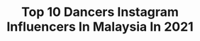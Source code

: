---
title: Top 10 Dancers Instagram Influencers In Malaysia In 2021
description: >-
  Find top dancers Instagram influencers in Malaysia in 2021. Most popular hashtags: #tiktok #dancer #throwback #malaysia.
platform: Instagram
hits: 17
text_top: Identify the most popular Instagram accounts on inBeat.
text_bottom: inBeat holds 17 Instagram influencers like this in Malaysia for you to connect with.
profiles:
  - username: "mabel_goo"
    fullname: >-
      💓MabeL。
    bio: >-
      Dancer 💃🏻 ∥ Business 🎓 ∥ Flight Attendant 🛫 Chinese - Christian ✞ For work : ✉ mabelgoo24@gmail.com
    location: "Malaysia"
    followers: 234148
    engagement: 336
    commentsToLikes: 0.009752
    id: ck5c8ka579o5n0i110szvm3hw
    verified: false
    hashtags: "#throwback, #shopeemy, #shopeebrandsfestival, #shooting"
  - username: "rajaaizureen"
    fullname: >-
      Raja NurAizureen
    bio: >-
      Performer | Dancer | Diver | Leo
    location: "Malaysia"
    followers: 11351
    engagement: 634
    commentsToLikes: 0.017388
    id: ck5qajrcugrj50i11u8pha4s7
    verified: false
    hashtags: "#tiomancabana, #tiktokmalaysia, #pulaukitaday, #tiktok"
  - username: "joycebii"
    fullname: >-
      yangyang
    bio: >-
      #YouTuber #Actress #beauty #Dancer Sponsorship / collaboration kindly DM insta 🎬 YouTube - - joycebii My Latest video
    location: "Malaysia"
    followers: 41238
    engagement: 343
    commentsToLikes: 0.007347
    id: ck5zvth3p4vn00i14uxdu939n
    verified: false
    hashtags: "#joycebii, #lijinghere, #joycebiitiktok, #watsonsmalaysia"
  - username: "kyufy"
    fullname: >-
      Emma Lia
    bio: >-
      No Game No Life ~ Gamer 🎮 | Youtuber 💻 | Caster 🎧 | Dancer 💃 Email : arctic.kyufy@gmail.com Link Youtube🔽
    location: "Malaysia"
    followers: 5258
    engagement: 1825
    commentsToLikes: 0.121821
    id: ckap5jrnrbzxn0i78babthv9s
    verified: false
    hashtags: "#mobilelegends, #cute, #niconiconii, #zoommyface"
  - username: "mariannnela"
    fullname: >-
      MARIANNELA CATAÑO
    bio: >-
      🎭Actress & Tv host 📿Bikram, Ashtanga & Vinyasa lover 🧘🏻‍♀️Joyoga® founder @joyogamx 💻Youtube Content Creator #mexicanactress #dancer #yogini
    location: "Malaysia"
    followers: 17292
    engagement: 2058
    commentsToLikes: 0.069782
    id: ck5pvnw09isl90i11eydxy2uh
    verified: false
    hashtags: "#cdmxlife, #mariannelacata, #reelsinstagram, #igersmexico"
  - username: "abhishek_vernekar"
    fullname: >-
      A B H I S H E K
    bio: >-
      • Dancer | Choreographer | Influencer • Bangalore📍 •✉️ abhishekvernekar00@gmail.com •DM/Mail for Collaboration ⭐️
    location: "Malaysia"
    followers: 44433
    engagement: 1666
    commentsToLikes: 0.022431
    id: ck14hcifj9mrl0i19c0qroz6x
    verified: false
    hashtags: "#deepikapadukone, #feelkaroreelkaro, #tamasha, #agartumsaathho"
  - username: "kishan_jay"
    fullname: >-
      Kishan Jay
    bio: >-
      FB ID: Kishan Jay Dance Page: KJ Dancers Dance Choreographer
    location: "Malaysia"
    followers: 30557
    engagement: 174
    commentsToLikes: 0.107410
    id: ck5c282s6wq970i114szgpmm4
    verified: false
    hashtags: "#choreography, #kishanjay, #yenathuyirehalbum, #dancer"
  - username: "catbryant_"
    fullname: >-
      𝘾 𝘼 𝙏 𝘾 𝘼 𝙏 • 𝘽 𝙍 𝙔 𝘼 𝙉 𝙏
    bio: >-
      — DANCER 98’s🐯 • ✖️@omgdancecrewofficial ✖️ 🇲🇾 . 🔆🔆 大量招收薯片代理 & 批發 🔥🔥 < 16 種 超 級 無 敵 好 吃 的 薯 片 • 熱 賣 中 🔥> 🛒 SHOPEE 貓不膩薯片商店 ⏬⏬
    location: "Malaysia"
    followers: 2699
    engagement: 1511
    commentsToLikes: 0.053078
    id: ckf5mhh7utts00j230aknxep6
    verified: false
    hashtags: "#itzy, #kpop, #ilikethat, #missthem"
  - username: "armani_kowachee"
    fullname: >-
      ARMANI KOWACHEE こわち
    bio: >-
      YOUNG DANCER FROM 🇲🇾 PETITE BUT I ROAR STRONGER THAN LION FOREVER MOMMY's BABY👧🏼 #kowachee #kuacilittledancer #kowacheeXjdsportsmy
    location: "Malaysia"
    followers: 32824
    engagement: 289
    commentsToLikes: 0.011205
    id: ck5zpqestt59i0i14kk46afcx
    verified: false
    hashtags: "#dudukrumahchallenge, #kowacheexjdsportsmy, #spectrumoutdoormarketing, #jangankeluar"
  - username: "yyongezz"
    fullname: >-
      
    bio: >-
      22 | Degree In Business Administration | BKI son of @zkdlin 🐻 @twicetagram 🍭 DM FOR STORY / GIFT REVIEW 📩
    location: "Malaysia"
    followers: 28071
    engagement: 483
    commentsToLikes: 0.022933
    id: ck14jo0xelbjx0i19xnnow2gj
    verified: false
    hashtags: "#dynamite, #dontforgetmask, #blackpink, #ootd"
---